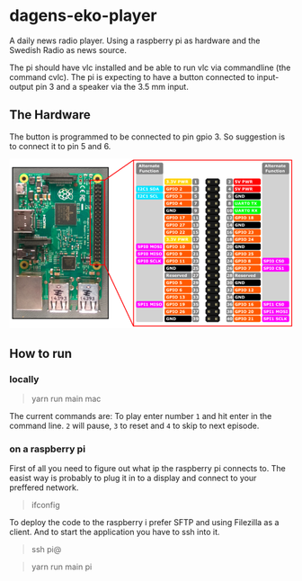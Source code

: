 # dagens-eko-player

A daily news radio player. Using a raspberry pi as hardware and the Swedish Radio as news source.

The pi should have vlc installed and be able to run vlc via commandline (the command cvlc).
The pi is expecting to have a button connected to input-output pin 3 and a speaker via the 3.5 mm input.

## The Hardware

The button is programmed to be connected to pin gpio 3. So suggestion is to connect it to pin 5 and 6.

![Board pins](./img/board-pins.png)

## How to run

### locally

> yarn run main mac

The current commands are:
To play enter number `1` and hit enter in the command line.
`2` will pause, `3` to reset and `4` to skip to next episode.

### on a raspberry pi

First of all you need to figure out what ip the raspberry pi connects to. The easist way is probably to plug it in to a display and connect to your preffered network.

> ifconfig

To deploy the code to the raspberry i prefer SFTP and using Filezilla as a client.
And to start the application you have to ssh into it.

> ssh pi@<the ip>

> yarn run main pi
